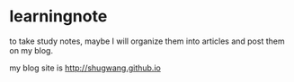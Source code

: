 # learningnote

to take study notes, maybe I will organize them into articles and post them on my blog.

my blog site is http://shugwang.github.io
